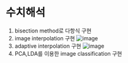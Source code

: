 수치해석
==========

1. bisection method로 다항식 구현
2. image interpolation 구현
   ![image](https://github.com/user-attachments/assets/3f0c4387-ec9b-4071-8903-7cb98ec46bd7)
3. adaptive interpolation 구현
   ![image](https://github.com/user-attachments/assets/70f87e07-4ec4-4536-bbc1-5a5cae0600ef)
4. PCA,LDA를 이용한 image classification 구현
